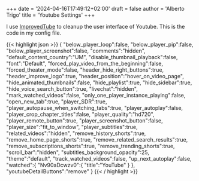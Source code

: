 +++
date = '2024-04-16T17:49:12+02:00'
draft = false
author = 'Alberto Trigo'
title = 'Youtube Settings'
+++

I use [ImprovedTube](https://improvedtube.com/) to cleanup the user interface of Youtube.
This is the code in my config file.

{{< highlight json >}}
{
   "below_player_loop":false,
   "below_player_pip":false,
   "below_player_screenshot":false,
   "comments":"hidden",
   "default_content_country":"UM",
   "disable_thumbnail_playback":false,
   "font":"Default",
   "forced_play_video_from_the_beginning":false,
   "forced_theater_mode":false,
   "header_hide_right_buttons":true,
   "header_improve_logo":true,
   "header_position":"hover_on_video_page",
   "hide_animated_thumbnails":false,
   "hide_playlist":true,
   "hide_sidebar":true,
   "hide_voice_search_button":true,
   "livechat":"hidden",
   "mark_watched_videos":false,
   "only_one_player_instance_playing":false,
   "open_new_tab":true,
   "player_SDR":true,
   "player_autopause_when_switching_tabs":true,
   "player_autoplay":false,
   "player_crop_chapter_titles":false,
   "player_quality":"hd720",
   "player_remote_button":true,
   "player_screenshot_button":false,
   "player_size":"fit_to_window",
   "player_subtitles":true,
   "related_videos":"hidden",
   "remove_history_shorts":true,
   "remove_home_page_shorts":true,
   "remove_related_search_results":true,
   "remove_subscriptions_shorts":true,
   "remove_trending_shorts":true,
   "scroll_bar":"hidden",
   "subtitles_background_opacity":25,
   "theme":"default",
   "track_watched_videos":false,
   "up_next_autoplay":false,
   "watched":{
      "Nv90aDcwzv0":{
         "title":"YouTube"
      }
   },
   "youtubeDetailButtons":"remove"
}
{{< / highlight >}}
